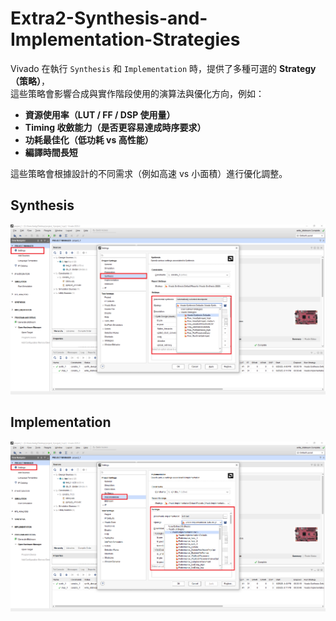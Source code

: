 # Extra2-Synthesis-and-Implementation-Strategies

Vivado 在執行 `Synthesis` 和 `Implementation` 時，提供了多種可選的 **Strategy（策略）**，  
這些策略會影響合成與實作階段使用的演算法與優化方向，例如：

- **資源使用率（LUT / FF / DSP 使用量）**
- **Timing 收斂能力（是否更容易達成時序要求）**
- **功耗最佳化（低功耗 vs 高性能）**
- **編譯時間長短**

這些策略會根據設計的不同需求（例如高速 vs 小面積）進行優化調整。

## Synthesis
![Synthesis](./png/Synthesis.png)

## Implementation
![Implementation](./png/Implementation.png)